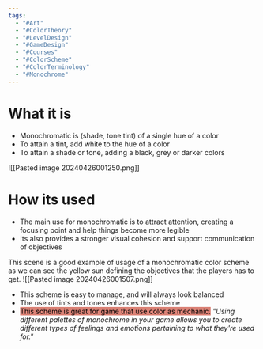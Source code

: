 ```yaml
---
tags:
  - "#Art"
  - "#ColorTheory"
  - "#LevelDesign"
  - "#GameDesign"
  - "#Courses"
  - "#ColorScheme"
  - "#ColorTerminology"
  - "#Monochrome"
---
```

# What it is
- Monochromatic is (shade, tone tint) of a single hue of a color
- To attain a tint, add white to the hue of a color
- To attain a shade or tone, adding a black, grey or darker colors

![[Pasted image 20240426001250.png]]

# How its used
- The main use for monochromatic is to attract attention, creating a focusing point and help things become more legible
- Its also provides a stronger visual cohesion and support communication of objectives

This scene is a good example of usage of a monochromatic color scheme as we can see the yellow sun defining the objectives that the players has to get.
![[Pasted image 20240426001507.png]]

- This scheme is easy to manage, and will always look balanced
- The use of tints and tones enhances this scheme
- <mark style="background: #db8276;">This scheme is great for game that use color as mechanic.</mark> _"Using different palettes of monochrome in your game allows you to create different types of feelings and emotions pertaining to what they're used for."_ 